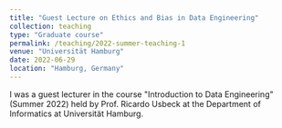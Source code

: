 ```yaml
---
title: "Guest Lecture on Ethics and Bias in Data Engineering"
collection: teaching
type: "Graduate course"
permalink: /teaching/2022-summer-teaching-1
venue: "Universität Hamburg"
date: 2022-06-29
location: "Hamburg, Germany"
---
```


I was a guest lecturer in the course "Introduction to Data Engineering" (Summer 2022) held by Prof. Ricardo Usbeck at the Department of Informatics at Universität Hamburg.
